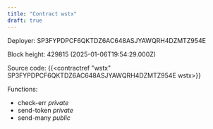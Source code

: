 ```yaml
---
title: "Contract wstx"
draft: true
---
```

Deployer: SP3FYPDPCF6QKTDZ6AC648ASJYAWQRH4DZMTZ954E


 



Block height: 429815 (2025-01-06T19:54:29.000Z)

Source code: {{<contractref "wstx" SP3FYPDPCF6QKTDZ6AC648ASJYAWQRH4DZMTZ954E wstx>}}

Functions:

* check-err _private_
* send-token _private_
* send-many _public_
